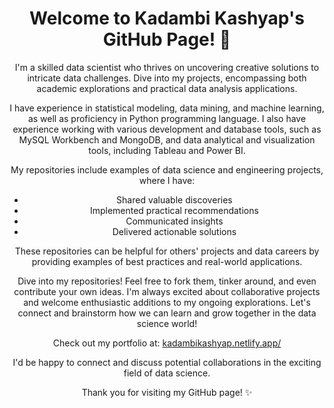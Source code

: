 <div align="center">
 
# Welcome to Kadambi Kashyap's GitHub Page! 👋

 I'm a skilled data scientist who thrives on uncovering creative solutions to intricate data challenges. Dive into my projects, encompassing both academic explorations and practical data analysis applications.
 
I have experience in statistical modeling, data mining, and machine learning, as well as proficiency in Python programming language. I also have experience working with various development and database tools, such as MySQL Workbench and MongoDB, and data analytical and visualization tools, including Tableau and Power BI.

My repositories include examples of data science and engineering projects, where I have:
- Shared valuable discoveries
- Implemented practical recommendations
- Communicated insights
- Delivered actionable solutions

These repositories can be helpful for others' projects and data careers by providing examples of best practices and real-world applications.

Dive into my repositories! Feel free to fork them, tinker around, and even contribute your own ideas. I'm always excited about collaborative projects and welcome enthusiastic additions to my ongoing explorations. Let's connect and brainstorm how we can learn and grow together in the data science world!

Check out my portfolio at: [kadambikashyap.netlify.app/](https://kadambikashyap.netlify.app/)

I'd be happy to connect and discuss potential collaborations in the exciting field of data science.

Thank you for visiting my GitHub page! ✨

</div>
